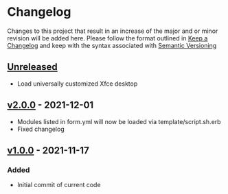 # Changelog
Changes to this project that result in an increase of the major and or minor revision will be added here. Please follow the format outlined in [Keep a Changelog](http://keepachangelog.com/en/1.0.0/) and keep with the syntax associated with [Semantic Versioning](https://semver.org/)

## [Unreleased]
- Load universally customized Xfce desktop

## [v2.0.0] - 2021-12-01
- Modules listed in form.yml will now be loaded via template/script.sh.erb
- Fixed changelog

## [v1.0.0] - 2021-11-17
### Added
- Initial commit of current code

[Unreleased]: https://github.com/UCO-HPC/buddy_desktop/compare/v2.0.0...HEAD
[v2.0.0]: https://github.com/UCO-HPC/buddy_desktop/compare/v1.0.0...v2.0.0
[v1.0.0]: https://github.com/UCO-HPC/buddy_desktop/releases/tag/v1.0.0
